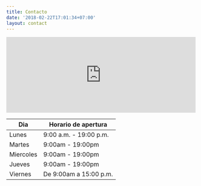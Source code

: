 ```yaml
---
title: Contacto
date: '2018-02-22T17:01:34+07:00'
layout: contact
---
```


<iframe
    src="https://www.google.com/maps/embed?pb=!1m18!1m12!1m3!1d3036.7576396967256!2d-3.6446654268684577!3d40.43636521090075!2m3!1f0!2f0!3f0!3m2!1i1024!2i768!4f13.1!3m3!1m2!1s0xd422f3f7441149d%3A0x83faa2e7627f236e!2sCalle%20de%20Elfo%2C%20116%2C%2028027%20Madrid!5e0!3m2!1ses!2ses!4v1616515900760!5m2!1ses!2ses"
    width="500"
    height="200"
    style="border:0;"
    allowfullscreen=""
    loading="lazy">
    </iframe>


| Dia       | Horario de apertura   |
| --------- | --------------- |
| Lunes     | 9:00 a.m. - 19:00 p.m. |
| Martes    | 9:00am - 19:00pm |
| Miercoles | 9:00am - 19:00pm |
| Jueves    | 9:00am - 19:00pm |
| Viernes   | De 9:00am a 15:00 p.m.  |
